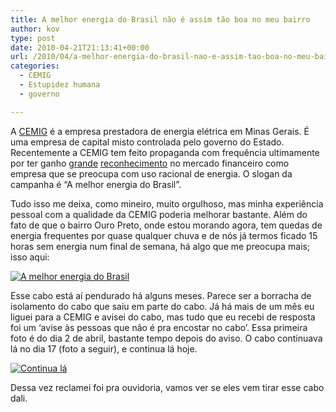 ```yaml
---
title: A melhor energia do Brasil não é assim tão boa no meu bairro
author: kov
type: post
date: 2010-04-21T21:13:41+00:00
url: /2010/04/a-melhor-energia-do-brasil-nao-e-assim-tao-boa-no-meu-bairro/
categories:
  - CEMIG
  - Estupidez humana
  - governo

---
```

A [CEMIG][1] é a empresa prestadora de energia elétrica em Minas Gerais. É uma empresa de capital misto controlada pelo governo do Estado. Recentemente a CEMIG tem feito propaganda com frequência ultimamente por ter ganho [grande][2] [reconhecimento][3] no mercado financeiro como empresa que se preocupa com uso racional de energia. O slogan da campanha é &#8220;A melhor energia do Brasil&#8221;.

Tudo isso me deixa, como mineiro, muito orgulhoso, mas minha experiência pessoal com a qualidade da CEMIG poderia melhorar bastante. Além do fato de que o bairro Ouro Preto, onde estou morando agora, tem quedas de energia frequentes por quase qualquer chuva e de nós já termos ficado 15 horas sem energia num final de semana, há algo que me preocupa mais; isso aqui:

[![A melhor energia do Brasil](http://farm5.static.flickr.com/4044/4483938235_fceaa4db20.jpg)](http://www.flickr.com/photos/gnoronha/4483938235/)

Esse cabo está aí pendurado há alguns meses. Parece ser a borracha de isolamento do cabo que saiu em parte do cabo. Já há mais de um mês eu liguei para a CEMIG e avisei do cabo, mas tudo que eu recebi de resposta foi um &#8216;avise às pessoas que não é pra encostar no cabo&#8217;. Essa primeira foto é do dia 2 de abril, bastante tempo depois do aviso. O cabo continuava lá no dia 17 (foto a seguir), e continua lá hoje.

[![Continua lá][5]][6]

Dessa vez reclamei foi pra ouvidoria, vamos ver se eles vem tirar esse cabo dali.

 [1]: http://www.cemig.com.br/
 [2]: http://www.cemig.com.br/cemig2008//content/aplicativos/descricao.asp?codigo=859
 [3]: http://www.cemig.com.br/cemig2008//content/aplicativos/descricao.asp?codigo=864
 [5]: http://farm5.static.flickr.com/4050/4529212144_c2ca6d6240_b.jpg
 [6]: http://www.flickr.com/photos/gnoronha/4529212144/ "Continua lá by Gustavo Noronha, on Flickr"